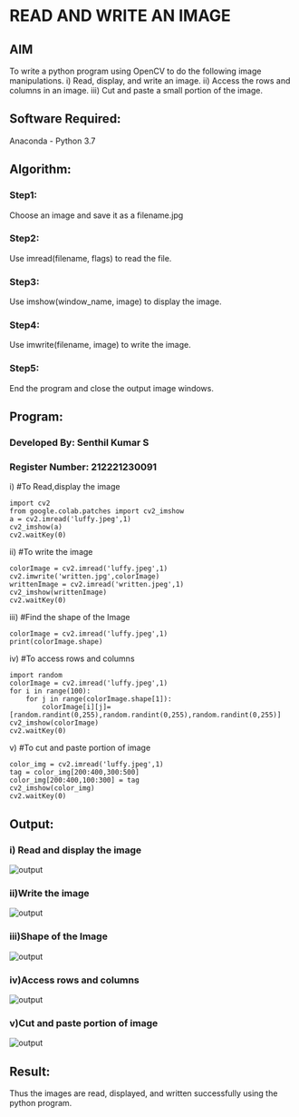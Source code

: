 # READ AND WRITE AN IMAGE
## AIM
To write a python program using OpenCV to do the following image manipulations.
i) Read, display, and write an image.
ii) Access the rows and columns in an image.
iii) Cut and paste a small portion of the image.

## Software Required:
Anaconda - Python 3.7
## Algorithm:
### Step1:
Choose an image and save it as a filename.jpg
### Step2:
Use imread(filename, flags) to read the file.
### Step3:
Use imshow(window_name, image) to display the image.
### Step4:
Use imwrite(filename, image) to write the image.
### Step5:
End the program and close the output image windows.

## Program:

### Developed By: Senthil Kumar S
### Register Number: 212221230091
i) #To Read,display the image
```
import cv2
from google.colab.patches import cv2_imshow
a = cv2.imread('luffy.jpeg',1)
cv2_imshow(a)
cv2.waitKey(0) 
```

ii) #To write the image
```
colorImage = cv2.imread('luffy.jpeg',1)
cv2.imwrite('written.jpg',colorImage)
writtenImage = cv2.imread('written.jpeg',1)
cv2_imshow(writtenImage)
cv2.waitKey(0)
```

iii) #Find the shape of the Image
```
colorImage = cv2.imread('luffy.jpeg',1)
print(colorImage.shape)
```

iv) #To access rows and columns

```
import random
colorImage = cv2.imread('luffy.jpeg',1)
for i in range(100):
    for j in range(colorImage.shape[1]):
        colorImage[i][j]=[random.randint(0,255),random.randint(0,255),random.randint(0,255)]
cv2_imshow(colorImage)
cv2.waitKey(0)
```

v) #To cut and paste portion of image
```
color_img = cv2.imread('luffy.jpeg',1)
tag = color_img[200:400,300:500]
color_img[200:400,100:300] = tag
cv2_imshow(color_img)
cv2.waitKey(0)
```

## Output:

### i) Read and display the image

![output](luffy1.jpeg)

### ii)Write the image

![output](luffy2.jpeg)

### iii)Shape of the Image

![output](luffy3.jpeg)

### iv)Access rows and columns

![output](luffy4.jpeg)

### v)Cut and paste portion of image

![output](luffy5.jpeg)

## Result:
Thus the images are read, displayed, and written successfully using the python program.


